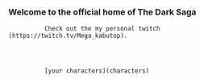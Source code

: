 ###  Welcome to the official home of The Dark Saga




              Check out the my personal twitch (https://twitch.tv/Mega_kabutop).
              
              
              
              
              [your characters](characters)
